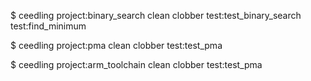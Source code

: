 $ ceedling project:binary_search clean clobber test:test_binary_search test:find_minimum

$ ceedling project:pma clean clobber test:test_pma

$ ceedling project:arm_toolchain clean clobber test:test_pma